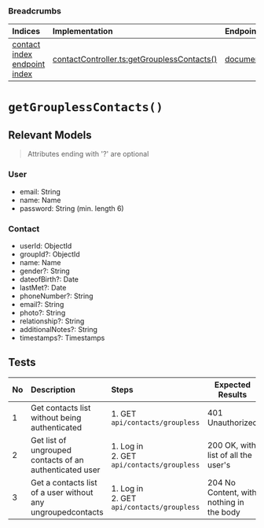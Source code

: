 ### Breadcrumbs

| Indices                                                      | Implementation                                                                                                       | Endpoint                                                          |
| :----------------------------------------------------------- | :------------------------------------------------------------------------------------------------------------------- | :---------------------------------------------------------------- |
| [contact index](./index.md)<br>[endpoint index](../index.md) | [contactController.ts:getGrouplessContacts()](../../../../../backend/src/controllers/contactController.ts#L419-L443) | [documentation](../../endpoints/contacts/getGrouplessContacts.md) |
# `getGrouplessContacts()`
## Relevant Models
> Attributes ending with '?' are optional
### User
* email: String
* name: Name
* password: String (min. length 6)
### Contact
* userId: ObjectId
* groupId?: ObjectId
* name: Name
* gender?: String
* dateofBirth?: Date
* lastMet?: Date
* phoneNumber?: String
* email?: String
* photo?: String
* relationship?: String
* additionalNotes?: String
* timestamps?: Timestamps
## Tests
| No   | Description                                                 | Steps                                        | Expected Results                         |
| :--- | :---------------------------------------------------------- | :------------------------------------------- | ---------------------------------------- |
| 1    | Get contacts list without being authenticated               | 1. GET `api/contacts/groupless`              | 401 Unauthorized                         |
| 2    | Get list of ungrouped contacts of an authenticated user     | 1. Log in<br>2. GET `api/contacts/groupless` | 200 OK, with list of all the user's      |
| 3    | Get a contacts list of a user without any ungroupedcontacts | 1. Log in<br>2. GET `api/contacts/groupless` | 204 No Content, with nothing in the body |